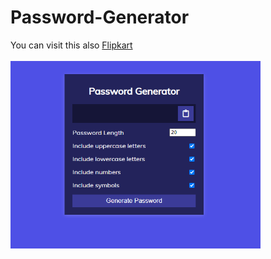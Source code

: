 # Password-Generator
You can visit this also <a href="https://flipicart.netlify.app">Flipkart</a>
<br><br>
<img src="https://github.com/Prabhatsir31/Password-Generator/blob/main/image.png" height="300" width="400">
